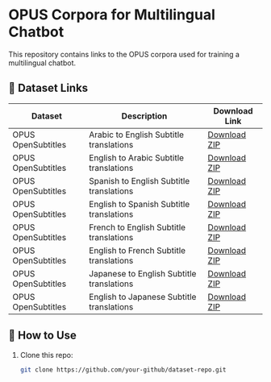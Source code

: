 # OPUS Corpora for Multilingual Chatbot

This repository contains links to the OPUS corpora used for training a multilingual chatbot.

## 📂 Dataset Links

| Dataset | Description | Download Link |
|---------|------------|---------------|
| OPUS OpenSubtitles | Arabic to English Subtitle translations | [Download ZIP](https://object.pouta.csc.fi/OPUS-OpenSubtitles/v2018/moses/ar-en.txt.zip) |
| OPUS OpenSubtitles | English to Arabic Subtitle translations | [Download ZIP](https://object.pouta.csc.fi/OPUS-OpenSubtitles/v2018/moses/ar-en.txt.zip) |
| OPUS OpenSubtitles | Spanish to English Subtitle translations | [Download ZIP](https://object.pouta.csc.fi/OPUS-OpenSubtitles/v2018/moses/en-es.txt.zip) |
| OPUS OpenSubtitles | English to Spanish Subtitle translations | [Download ZIP](https://object.pouta.csc.fi/OPUS-OpenSubtitles/v2018/moses/en-es.txt.zip) |
| OPUS OpenSubtitles | French to English Subtitle translations | [Download ZIP](https://object.pouta.csc.fi/OPUS-OpenSubtitles/v2018/moses/en-fr.txt.zip) |
| OPUS OpenSubtitles | English to French Subtitle translations | [Download ZIP](https://object.pouta.csc.fi/OPUS-OpenSubtitles/v2018/moses/en-fr.txt.zip) |
| OPUS OpenSubtitles | Japanese to English Subtitle translations | [Download ZIP](https://object.pouta.csc.fi/OPUS-OpenSubtitles/v2018/moses/en-ja.txt.zip) |
| OPUS OpenSubtitles | English to Japanese Subtitle translations | [Download ZIP](https://object.pouta.csc.fi/OPUS-OpenSubtitles/v2018/moses/en-ja.txt.zip) |


## 📜 How to Use
1. Clone this repo:
   ```bash
   git clone https://github.com/your-github/dataset-repo.git

